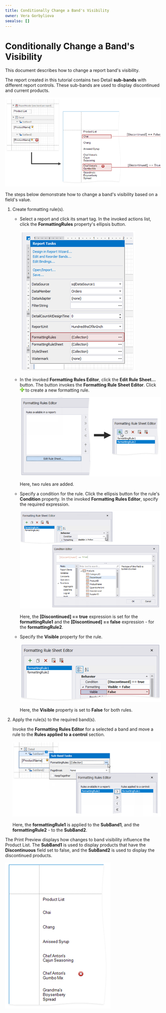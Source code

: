 ```yaml
---
title: Conditionally Change a Band's Visibility
owner: Vera Gorbyliova
seealso: []
---
```

# Conditionally Change a Band's Visibility

This document describes how to change a report band's visibility.

The report created in this tutorial contains two Detail **sub-bands** with different report controls. These sub-bands are used to display discontinued and current products. 

![1](../../../../../images/conditionally-change-a-bands-visibility.png)

The steps below demonstrate how to change a band's visibility based on a field's value.

1. Create formatting rule(s). 

	- Select a report and click its smart tag. In the invoked actions list, click the **FormattingRules** property's ellipsis button.
	
		![how-to-conditionally-change-band-visibility-1](../../../../../images/how-to-conditionally-change-band-visibility-124975.png)
	
	- In the invoked **Formatting Rules Editor**, click the **Edit Rule Sheet...** button. The button invokes the **Formatting Rule Sheet Editor**. Click ![Buttons_Plus](../../../../../images/buttons_plus8644.png) to create a new formatting rule.
	
		![](../../../../../images/eurd-web-conditionally-change-a-bands-visibility-add-new-rules.png)
		
		Here, two rules are added.

  	- Specify a condition for the rule. Click the ellipsis button for the rule's **Condition** property. In the invoked **Formatting Rules Editor**, specify the required expression.

		![How to - ConditionallySuppressControls_2](../../../../../images/howto_conditionallysuppresscontrols_28647.png)

	  Here, the **[Discontinued] == true** expression is set for the **formattingRule1**  and the **[Discontinued] == false** expression - for the **formattingRule2**. 
        
	- Specify the **Visible** property for the rule.

        ![](../../../../../images/eurd-web-conditionally-change-a-bands-visibility-set-visibility.png)  

        Here, the **Visible** property is set to **False** for both rules.

	
2. Apply the rule(s) to the required band(s).
 	
	Invoke the **Formatting Rules Editor** for a selected a band and move a rule to the **Rules applied to a control** section.
	
	![](../../../../../images/change-a-bands-visibility-formatting-ruled-editor.png)
	

	Here, the **formattingRule1** is applied to the **SubBand1**, and the **formattingRule2** - to the **SubBand2**.

The Print Preview displays how changes to band visibility influence the Product List. The **SubBand1** is used to display products that have the **Discontinuous** field set to false, and the **SubBand2** is used to display the discontinued products.

![6](../../../../../images/conditionally-change-a-bands-visibility-result.png)
